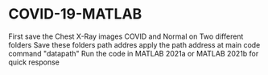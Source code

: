 # COVID-19-MATLAB
First save the Chest X-Ray images COVID and Normal on Two different folders
Save these folders path addres
apply the path address at main code command "datapath"
Run the code in MATLAB 2021a or MATLAB 2021b for quick response
